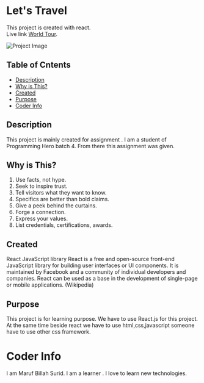 # Let's Travel

This project is created with react. <br/>
Live link [World Tour](https://travellers-c13f3.web.app/).

![Project Image](https://c4.wallpaperflare.com/wallpaper/111/745/193/reactjs-javascript-programming-programming-language-hd-wallpaper-preview.jpg)

## Table of Cntents

- [Description](#description)
- [Why is This?](#why)
- [Created](#created)
- [Purpose](#purpose)
- [Coder Info](#coder-info)


## Description

This project is mainly created for assignment . I am a student of Programming Hero batch 4. From there this assignment was given.

## Why is This?
1. Use facts, not hype.
2. Seek to inspire trust.
3. Tell visitors what they want to know.
4. Specifics are better than bold claims.
5. Give a peek behind the curtains.
6. Forge a connection.
7. Express your values.
8. List credentials, certifications, awards.

## Created

React
JavaScript library
React is a free and open-source front-end JavaScript library for building user interfaces or UI components. It is maintained by Facebook and a community of individual developers and companies. React can be used as a base in the development of single-page or mobile applications. (Wikipedia)

## Purpose

This project is for learning purpose. We have to use React.js for this project. At the same time beside react we have to use html,css,javascript someone have to use other css framework.

# Coder Info

I am Maruf Billah Surid. I am a learner . I love to learn new technologies.



